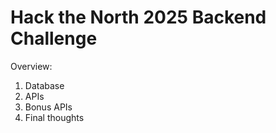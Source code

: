 # Hack the North 2025 Backend Challenge

Overview:
1. Database
2. APIs
3. Bonus APIs
4. Final thoughts
